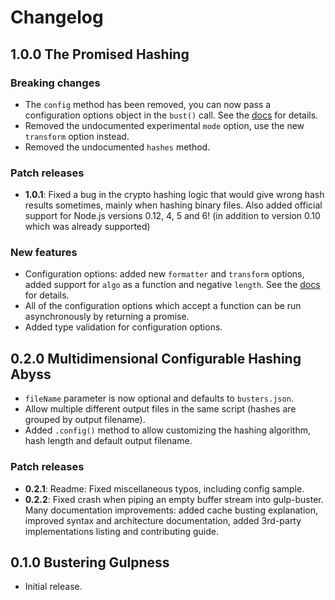 # Changelog

## 1.0.0 The Promised Hashing

### Breaking changes

- The `config` method has been removed, you can now pass a configuration options object in the `bust()` call. See the [docs](https://github.com/UltCombo/gulp-buster/#syntax) for details.
- Removed the undocumented experimental `mode` option, use the new `transform` option instead.
- Removed the undocumented `hashes` method.

### Patch releases

- **1.0.1**: Fixed a bug in the crypto hashing logic that would give wrong hash results sometimes, mainly when hashing binary files. Also added official support for Node.js versions 0.12, 4, 5 and 6! (in addition to version 0.10 which was already supported)

### New features

- Configuration options: added new `formatter` and `transform` options, added support for `algo` as a function and negative `length`. See the [docs](https://github.com/UltCombo/gulp-buster/#parameters) for details.
- All of the configuration options which accept a function can be run asynchronously by returning a promise.
- Added type validation for configuration options.

## 0.2.0 Multidimensional Configurable Hashing Abyss

- `fileName` parameter is now optional and defaults to `busters.json`.
- Allow multiple different output files in the same script (hashes are grouped by output filename).
- Added `.config()` method to allow customizing the hashing algorithm, hash length and default output filename.

### Patch releases

- **0.2.1**: Readme: Fixed miscellaneous typos, including config sample.
- **0.2.2**: Fixed crash when piping an empty buffer stream into gulp-buster. Many documentation improvements: added cache busting explanation, improved syntax and architecture documentation, added 3rd-party implementations listing and contributing guide.

## 0.1.0 Bustering Gulpness

- Initial release.
